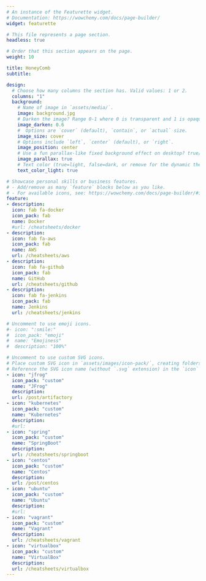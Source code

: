 ```yaml
---
# An instance of the Featurette widget.
# Documentation: https://wowchemy.com/docs/page-builder/
widget: featurette

# This file represents a page section.
headless: true

# Order that this section appears on the page.
weight: 10

title: HoneyComb
subtitle:

design:
  # Choose how many columns the section has. Valid values: 1 or 2.
  columns: "1"
  background:
    # Name of image in `assets/media/`.
    image: background.jpg
    # Darken the image? Range 0-1 where 0 is transparent and 1 is opaque.
    image_darken: 0.6
    #  Options are `cover` (default), `contain`, or `actual` size.
    image_size: cover
    # Options include `left`, `center` (default), or `right`.
    image_position: center
    # Use a fun parallax-like fixed background effect on desktop? true/false
    image_parallax: true
    # Text color (true=light, false=dark, or remove for the dynamic theme color).
    text_color_light: true

# Showcase personal skills or business features.
# - Add/remove as many `feature` blocks below as you like.
# - For available icons, see: https://wowchemy.com/docs/page-builder/#icons
feature:
- description:
  icon: fab fa-docker
  icon_pack: fab
  name: Docker
  #url: /cheatsheets/docker
- description:
  icon: fab fa-aws
  icon_pack: fab
  name: AWS
  url: /cheatsheets/aws
- description:
  icon: fab fa-github
  icon_pack: fab
  name: GitHub
  url: /cheatsheets/github
- description:
  icon: fab fa-jenkins
  icon_pack: fab
  name: Jenkins
  url: /cheatsheets/jenkins

# Uncomment to use emoji icons.
#- icon: ":smile:"
#  icon_pack: "emoji"
#  name: "Emojiness"
#  description: "100%"  

# Uncomment to use custom SVG icons.
# Place custom SVG icon in `assets/images/icon-pack/`, creating folders if necessary.
# Reference the SVG icon name (without `.svg` extension) in the `icon` field.
- icon: "jfrog"
  icon_pack: "custom"
  name: "JFrog"
  description:
  url: /post/artifactory
- icon: "kubernetes"
  icon_pack: "custom"
  name: "Kubernetes"
  description:
  #url:
- icon: "spring"
  icon_pack: "custom"
  name: "SpringBoot"
  description:
  url: /cheatsheets/springboot
- icon: "centos"
  icon_pack: "custom"
  name: "Centos"
  description:
  url: /post/centos
- icon: "ubuntu"
  icon_pack: "custom"
  name: "Ubuntu"
  description:
  #url:
- icon: "vagrant"
  icon_pack: "custom"
  name: "Vagrant"
  description:
  url: /cheatsheets/vagrant
- icon: "virtualbox"
  icon_pack: "custom"
  name: "VirtualBox"
  description:
  url: /cheatsheets/virtualbox
---
```

